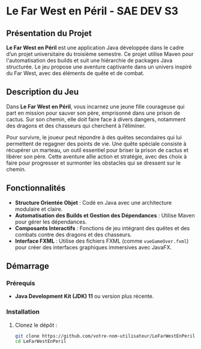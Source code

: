 # Le Far West en Péril - SAE DEV S3

## Présentation du Projet
**Le Far West en Péril** est une application Java développée dans le cadre d’un projet universitaire du troisième semestre. Ce projet utilise Maven pour l'automatisation des builds et suit une hiérarchie de packages Java structurée. Le jeu propose une aventure captivante dans un univers inspiré du Far West, avec des éléments de quête et de combat.

## Description du Jeu
Dans **Le Far West en Péril**, vous incarnez une jeune fille courageuse qui part en mission pour sauver son père, emprisonné dans une prison de cactus. Sur son chemin, elle doit faire face à divers dangers, notamment des dragons et des chasseurs qui cherchent à l’éliminer. 

Pour survivre, le joueur peut répondre à des quêtes secondaires qui lui permettent de regagner des points de vie. Une quête spéciale consiste à récupérer un marteau, un outil essentiel pour briser la prison de cactus et libérer son père. Cette aventure allie action et stratégie, avec des choix à faire pour progresser et surmonter les obstacles qui se dressent sur le chemin.

## Fonctionnalités
- **Structure Orientée Objet** : Codé en Java avec une architecture modulaire et claire.
- **Automatisation des Builds et Gestion des Dépendances** : Utilise Maven pour gérer les dépendances.
- **Composants Interactifs** : Fonctions de jeu intégrant des quêtes et des combats contre des dragons et des chasseurs.
- **Interface FXML** : Utilise des fichiers FXML (comme `vueGameOver.fxml`) pour créer des interfaces graphiques immersives avec JavaFX.
  
## Démarrage

### Prérequis
- **Java Development Kit (JDK) 11** ou version plus récente.

### Installation
1. Clonez le dépôt :
   ```bash
   git clone https://github.com/votre-nom-utilisateur/LeFarWestEnPeril.git
   cd LeFarWestEnPeril
